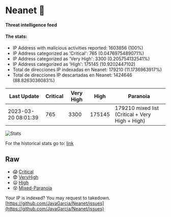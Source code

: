 # Neanet :hocho:
#### Threat intelligence feed
#### The stats:

- IP Address with malicious activities reported: 1603856 (100%)
- IP Address categorized as 'Critical':  765 (0.0476975489071%)
- IP Address categorized as 'Very High':  3300 (0.205754132541%)
- IP Address categorized as 'High':  175145 (10.9202447102)
- Total de direcciones IP indexadas en Neanet:  179210 (11.1736963917%)
- Total de direcciones IP descartadas en Neanet:  1424646 (88.8263036083%)

| Last Update | Critical | Very High | High | Paranoia |
| --- | --- | --- | --- | --- |
| 2023-03-20 08:01:39 | 765 | 3300 | 175145 | 179210 mixed list (Critical + Very High + High)|

![Stats](https://docs.google.com/spreadsheets/d/e/2PACX-1vSnaNMIXVabIpDJjufMlzH7poXnshF3mgd8Is1g9ytUEzVsP5my4Trn8f-xkoLLQ38xpL3HtmUexLo6/pubchart?oid=501124687&format=image)

For the historical stats go to: [link](/stats.csv)
## Raw
- :scream: [Critical](https://raw.githubusercontent.com/JavaGarcia/Neanet/master/blacklists/neanet_critical.txt)
- :fearful: [VeryHigh](https://raw.githubusercontent.com/JavaGarcia/Neanet/master/blacklists/neanet_veryHigh.txtt)
- :frowning: [High](https://raw.githubusercontent.com/JavaGarcia/Neanet/master/blacklists/neanet_high.txt)
- :dizzy_face: [Mixed-Paranoia](https://raw.githubusercontent.com/JavaGarcia/Neanet/master/blacklists/neanet_all.txt)


Your IP is indexed? You may request to takedown. [https://github.com/JavaGarcia/Neanet/issues](https://github.com/JavaGarcia/Neanet/issues)








































































































































































































































































































































































































































































































































































































































































































































































































































































































































































































































































































































































































































































































































































































































































































































































































































































































































































































































































































































































































































































































































































































































































































































































































































































































































































































































































































































































































































































































































































































































































































































































































































































































































































































































































































































































































































































































































































































































































































































































































































































































































































































































































































































































































































































































































































































































































































































































































































































































































































































































































































































































































































































































































































































































































































































































































































































































































































































































































































































































































































































































































































































































































































































































































































































































































































































































































































































































































































































































































































































































































































































































































































































































































































































































































































































































































































































































































































































































































































































































































































































































































































































































































































































































































































































































































































































































































































































































































































































































































































































































































































































































































































































































































































































































































































































































































































































































































































































































































































































































































































































































































































































